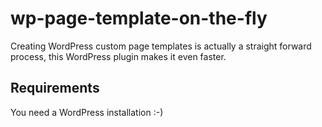 # wp-page-template-on-the-fly
Creating WordPress custom page templates is actually a straight forward process, this WordPress plugin makes it even faster.

## Requirements
You need a WordPress installation :-)
